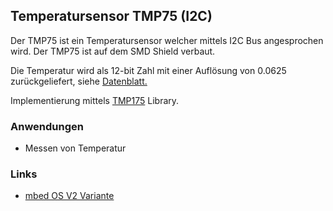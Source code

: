 ##  Temperatursensor TMP75 (I2C)

Der TMP75 ist ein Temperatursensor welcher mittels I2C Bus angesprochen wird. Der TMP75 ist auf dem SMD Shield verbaut.

Die Temperatur wird als 12-bit Zahl mit einer Auflösung von 0.0625 zurückgeliefert, siehe [Datenblatt.](http://focus.ti.com/lit/ds/symlink/tmp175.pdf)

Implementierung mittels [TMP175]() Library.

### Anwendungen 

*   Messen von Temperatur


### Links

*  [mbed OS V2 Variante](https://developer.mbed.org/compiler/#import:/teams/smdiotkit1ch/code/TMP75/)
